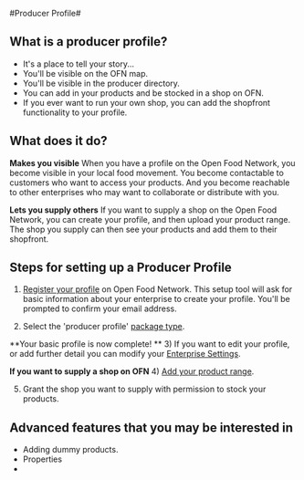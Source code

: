 #Producer Profile# 

## What is a producer profile?
- It's a place to tell your story...
- You'll be visible on the OFN map.
- You'll be visible in the producer directory.
- You can add in your products and be stocked in a shop on OFN.
- If you ever want to run your own shop, you can add the shopfront functionality to your profile.

## What does it do?
**Makes you visible**
When you have a profile on the Open Food Network, you become visible in your local food movement. You become contactable to customers who want to access your products. And you become reachable to other enterprises who may want to collaborate or distribute with you.

**Lets you supply others**
If you want to supply a shop on the Open Food Network, you can create your profile, and then upload your product range. The shop you supply can then see your products and add them to their shopfront.

## Steps for setting up a Producer Profile

1) [Register your profile](/create-an-account.md) on Open Food Network. This setup tool will ask for basic information about your enterprise to create your profile. You'll be prompted to confirm your email address.

2) Select the 'producer profile' [package type](/hub-profile-types.md).

**Your basic profile is now complete!
**
3) If you want to edit your profile, or add further detail you can modify your [Enterprise Settings](/your-profile.md).

**If you want to supply a shop on OFN**
4) [Add your product range](/products.md).

5) Grant the shop you want to supply with permission to stock your products.







## Advanced features that you may be interested in
- Adding dummy products.
- Properties
- 
